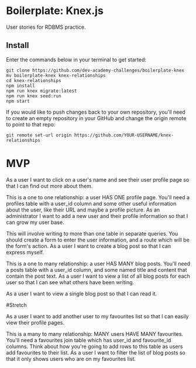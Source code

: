 # Boilerplate: Knex.js

User stories for RDBMS practice.

## Install

Enter the commands below in your terminal to get started:
```
git clone https://github.com/dev-academy-challenges/boilerplate-knex
mv boilerplate-knex knex-relationships
cd knex-relationships
npm install
npm run knex migrate:latest
npm run knex seed:run
npm start
```

If you would like to push changes back to your own repository, you'll need to create an empty repository in your GitHub and change the origin remote to point to that repo:

```
git remote set-url origin https://github.com/YOUR-USERNAME/knex-relationships
```

# MVP

As a user I want to click on a user's name and see their user profile page so that I can find out more about them.

This is a one to one relationship: a user HAS ONE profile page.
You'll need a profiles table with a user_id column and some other useful information about the user, like their URL and maybe a profile picture.
As an administrator I want to add a new user and their profile information so that I can grow my user base.

This will involve writing to more than one table in separate queries.
You should create a form to enter the user information, and a route which will be the form's action.
As a user I want to create a blog post so that I can express myself.

This is a one to many relationship: a user HAS MANY blog posts.
You'll need a posts table with a user_id column, and some named title and content that contain the post text.
As a user I want to view a list of all blog posts for each user so that I can see what others have been writing.

As a user I want to view a single blog post so that I can read it.

#Stretch

As a user I want to add another user to my favourites list so that I can easily view their profile pages.

This is a many to many relationship: MANY users HAVE MANY favourites.
You'll need a favourites join table which has user_id and favourite_id columns.
Think about how you're going to add rows to this table as users add favourites to their list.
As a user I want to filter the list of blog posts so that it only shows users who are on my favourites list.
